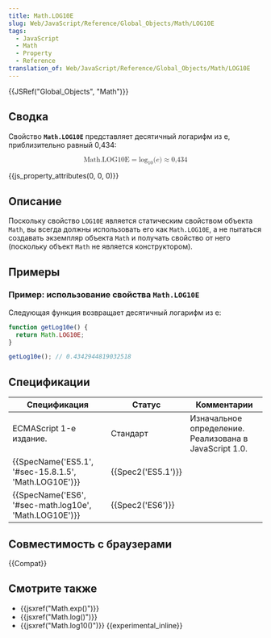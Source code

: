 ```yaml
---
title: Math.LOG10E
slug: Web/JavaScript/Reference/Global_Objects/Math/LOG10E
tags:
  - JavaScript
  - Math
  - Property
  - Reference
translation_of: Web/JavaScript/Reference/Global_Objects/Math/LOG10E
---
```


{{JSRef("Global_Objects", "Math")}}

## Сводка

Свойство **`Math.LOG10E`** представляет десятичный логарифм из e, приблизительно равный 0,434:

<math display="block"><semantics><mrow><mstyle mathvariant="monospace"><mi>Math.LOG10E</mi></mstyle><mo>=</mo><msub><mo lspace="0em" rspace="0em">log</mo><mn>10</mn></msub><mo stretchy="false">(</mo><mi>e</mi><mo stretchy="false">)</mo><mo>≈</mo><mn>0,434</mn></mrow><annotation encoding="TeX">\mathtt{\mi{Math.LOG10E}} = \log_10(e) \approx 0,434</annotation></semantics></math>

{{js_property_attributes(0, 0, 0)}}

## Описание

Поскольку свойство `LOG10E` является статическим свойством объекта `Math`, вы всегда должны использовать его как `Math.LOG10E`, а не пытаться создавать экземпляр объекта `Math` и получать свойство от него (поскольку объект `Math` не является конструктором).

## Примеры

### Пример: использование свойства `Math.LOG10E`

Следующая функция возвращает десятичный логарифм из e:

```js
function getLog10e() {
  return Math.LOG10E;
}

getLog10e(); // 0.4342944819032518
```

## Спецификации

| Спецификация                                                             | Статус                   | Комментарии                                            |
| ------------------------------------------------------------------------ | ------------------------ | ------------------------------------------------------ |
| ECMAScript 1-е издание.                                                  | Стандарт                 | Изначальное определение. Реализована в JavaScript 1.0. |
| {{SpecName('ES5.1', '#sec-15.8.1.5', 'Math.LOG10E')}} | {{Spec2('ES5.1')}} |                                                        |
| {{SpecName('ES6', '#sec-math.log10e', 'Math.LOG10E')}} | {{Spec2('ES6')}}     |                                                        |

## Совместимость с браузерами

{{Compat}}

## Смотрите также

- {{jsxref("Math.exp()")}}
- {{jsxref("Math.log()")}}
- {{jsxref("Math.log10()")}} {{experimental_inline}}
